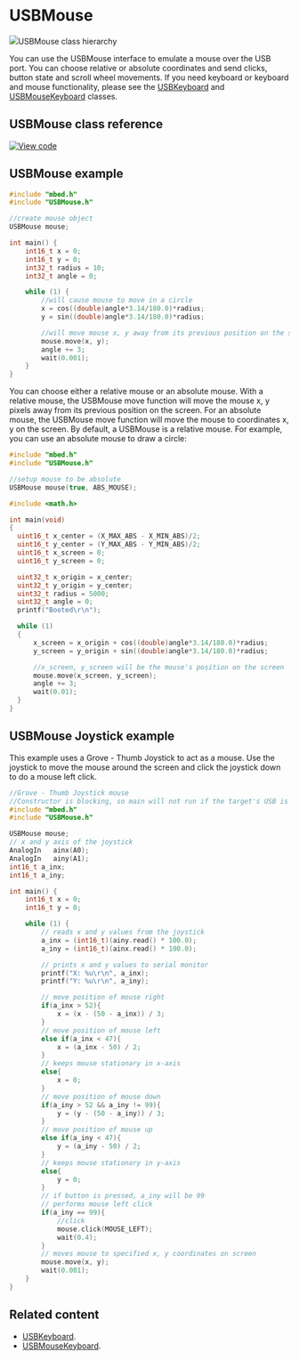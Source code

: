 # USBMouse

<span class="images">![](https://os.mbed.com/docs/mbed-os/v5.12/mbed-os-api-doxy/class_u_s_b_mouse.png)<span>USBMouse class hierarchy</span></span>

You can use the USBMouse interface to emulate a mouse over the USB port. You can choose relative or absolute coordinates and send clicks, button state and scroll wheel movements. If you need keyboard or keyboard and mouse functionality, please see the [USBKeyboard](../apis/usbkeyboard.html) and [USBMouseKeyboard](../apis/usbmousekeyboard.html) classes.

## USBMouse class reference

[![View code](https://www.mbed.com/embed/?type=library)](https://os.mbed.com/docs/mbed-os/v5.12/mbed-os-api-doxy/class_u_s_b_mouse.html)

## USBMouse example

```C++ TODO
#include "mbed.h"
#include "USBMouse.h"

//create mouse object
USBMouse mouse;

int main() {
    int16_t x = 0;
    int16_t y = 0;
    int32_t radius = 10;
    int32_t angle = 0;

    while (1) {
        //will cause mouse to move in a circle
        x = cos((double)angle*3.14/180.0)*radius;
        y = sin((double)angle*3.14/180.0)*radius;

        //will move mouse x, y away from its previous position on the screen
        mouse.move(x, y);
        angle += 3;
        wait(0.001);
    }
}
```

You can choose either a relative mouse or an absolute mouse. With a relative mouse, the USBMouse move function will move the mouse x, y pixels away from its previous position on the screen. For an absolute mouse, the USBMouse move function will move the mouse to coordinates x, y on the screen. By default, a USBMouse is a relative mouse. For example, you can use an absolute mouse to draw a circle:

```C++ TODO
#include "mbed.h"
#include "USBMouse.h"

//setup mouse to be absolute
USBMouse mouse(true, ABS_MOUSE);

#include <math.h>

int main(void)
{
  uint16_t x_center = (X_MAX_ABS - X_MIN_ABS)/2;
  uint16_t y_center = (Y_MAX_ABS - Y_MIN_ABS)/2;
  uint16_t x_screen = 0;
  uint16_t y_screen = 0;

  uint32_t x_origin = x_center;
  uint32_t y_origin = y_center;
  uint32_t radius = 5000;
  uint32_t angle = 0;
  printf("Booted\r\n");

  while (1)
  {
      x_screen = x_origin + cos((double)angle*3.14/180.0)*radius;
      y_screen = y_origin + sin((double)angle*3.14/180.0)*radius;

      //x_screen, y_screen will be the mouse's position on the screen
      mouse.move(x_screen, y_screen);
      angle += 3;
      wait(0.01);
  }
}
```

## USBMouse Joystick example  

This example uses a Grove - Thumb Joystick to act as a mouse. Use the joystick to move the mouse around the screen and click the joystick down to do a mouse left click.

```C++ TODO
//Grove - Thumb Joystick mouse
//Constructor is blocking, so main will not run if the target's USB is not connected
#include "mbed.h"
#include "USBMouse.h"

USBMouse mouse;
// x and y axis of the joystick
AnalogIn   ainx(A0);
AnalogIn   ainy(A1);
int16_t a_inx;
int16_t a_iny;

int main() {
    int16_t x = 0;
    int16_t y = 0;

    while (1) {
        // reads x and y values from the joystick
        a_inx = (int16_t)(ainy.read() * 100.0);
        a_iny = (int16_t)(ainx.read() * 100.0);

        // prints x and y values to serial monitor
        printf("X: %u\r\n", a_inx);
        printf("Y: %u\r\n", a_iny);

        // move position of mouse right
        if(a_inx > 52){
            x = (x - (50 - a_inx)) / 3;
        }
        // move position of mouse left
        else if(a_inx < 47){
            x = (a_inx - 50) / 2;
        }
        // keeps mouse stationary in x-axis
        else{
            x = 0;
        }
        // move position of mouse down
        if(a_iny > 52 && a_iny != 99){
            y = (y - (50 - a_iny)) / 3;
        }
        // move position of mouse up
        else if(a_iny < 47){
            y = (a_iny - 50) / 2;
        }
        // keeps mouse stationary in y-axis
        else{
            y = 0;
        }
        // if button is pressed, a_iny will be 99
        // performs mouse left click
        if(a_iny == 99){
            //click
            mouse.click(MOUSE_LEFT);
            wait(0.4);
        }
        // moves mouse to specified x, y coordinates on screen
        mouse.move(x, y);
        wait(0.001);
    }
}

```

## Related content

- [USBKeyboard](../apis/usbkeyboard.html).
- [USBMouseKeyboard](../apis/usbmousekeyboard.html).
